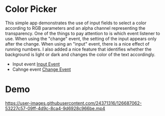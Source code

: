 # Color Picker

This simple app demonstrates the use of input fields to select a color according to RGB parameters and an alpha channel representing the transparency. One of the things to pay attention to is which event listener to use. When using the "change" event, the setting of the input appears only after the change. When using an "input" event, there is a nice effect of running numbers. I also added a nice feature that identifies whether the background is light or dark and changes the color of the text accordingly.


- Input event [Input Event]
- Cahnge event [Change Event]


# Demo


https://user-images.githubusercontent.com/24371316/126687062-53227c57-09ff-4d9c-8ca4-9d6928c966be.mp4







[//]: # (These are reference links used in the body of this note and get stripped out when the markdown processor does its job. There is no need to format nicely because it shouldn't be seen. Thanks SO - http://stackoverflow.com/questions/4823468/store-comments-in-markdown-syntax)

   [Input Event]: <https://developer.mozilla.org/en-US/docs/Web/API/HTMLElement/input_event>
   [Change Event]: <https://developer.mozilla.org/en-US/docs/Web/API/HTMLElement/change_event>
  
 

